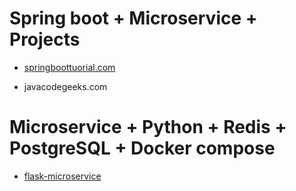 # Spring boot + Microservice + Projects

 - [springboottuorial.com](tree/master/springboottutorial.com)

 - javacodegeeks.com
 
# Microservice + Python + Redis + PostgreSQL + Docker compose
 - [flask-microservice](tree/master/flask-microservice)
